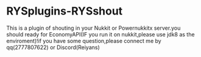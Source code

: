 # RYSplugins-RYSshout
This is a plugin of shouting in your Nukkit or Powernukkitx server.you should ready for EconomyAPI(IF you run it on nukkit,please use jdk8 as the enviroment)!if you have some question,please connect me by qq(2777807622) or Discord(Reiyans)

